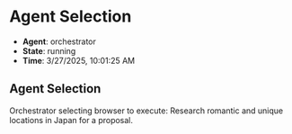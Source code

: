 # Agent Selection

- **Agent**: orchestrator
- **State**: running
- **Time**: 3/27/2025, 10:01:25 AM

## Agent Selection

Orchestrator selecting browser to execute: Research romantic and unique locations in Japan for a proposal.

